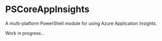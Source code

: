# PSCoreAppInsights
A multi-platform PowerShell module for using Azure Application Insights.

Work in progress...

